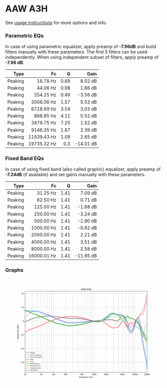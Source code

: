 # AAW A3H
See [usage instructions](https://github.com/jaakkopasanen/AutoEq#usage) for more options and info.

### Parametric EQs
In case of using parametric equalizer, apply preamp of **-7.96dB** and build filters manually
with these parameters. The first 5 filters can be used independently.
When using independent subset of filters, apply preamp of **-7.96 dB**.

| Type    | Fc          |    Q | Gain      |
|--------:|------------:|-----:|----------:|
| Peaking | 16.78 Hz    | 0.69 | 8.02 dB   |
| Peaking | 44.06 Hz    | 0.98 | 1.66 dB   |
| Peaking | 254.25 Hz   | 0.49 | -3.56 dB  |
| Peaking | 3006.06 Hz  | 1.57 | 5.53 dB   |
| Peaking | 6718.69 Hz  | 3.54 | 3.03 dB   |
| Peaking | 868.85 Hz   | 4.11 | 0.52 dB   |
| Peaking | 3879.75 Hz  | 7.25 | 1.52 dB   |
| Peaking | 9146.35 Hz  | 1.87 | 2.39 dB   |
| Peaking | 11839.43 Hz | 1.09 | 2.65 dB   |
| Peaking | 19735.32 Hz | 0.3  | -14.01 dB |

### Fixed Band EQs
In case of using fixed band (also called graphic) equalizer, apply preamp of **-7.24dB**
(if available) and set gains manually with these parameters.

| Type    | Fc          |    Q | Gain      |
|--------:|------------:|-----:|----------:|
| Peaking | 31.25 Hz    | 1.41 | 7.09 dB   |
| Peaking | 62.50 Hz    | 1.41 | 0.71 dB   |
| Peaking | 125.00 Hz   | 1.41 | -1.68 dB  |
| Peaking | 250.00 Hz   | 1.41 | -3.24 dB  |
| Peaking | 500.00 Hz   | 1.41 | -1.90 dB  |
| Peaking | 1000.00 Hz  | 1.41 | -0.62 dB  |
| Peaking | 2000.00 Hz  | 1.41 | 2.21 dB   |
| Peaking | 4000.00 Hz  | 1.41 | 3.51 dB   |
| Peaking | 8000.00 Hz  | 1.41 | 2.58 dB   |
| Peaking | 16000.01 Hz | 1.41 | -11.85 dB |

### Graphs
![](./AAW%20A3H.png)